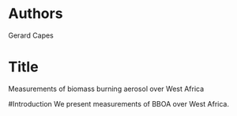 # Authors
Gerard Capes

# Title
Measurements of biomass burning aerosol over
West Africa

#Introduction
We present measurements of BBOA over West Africa.